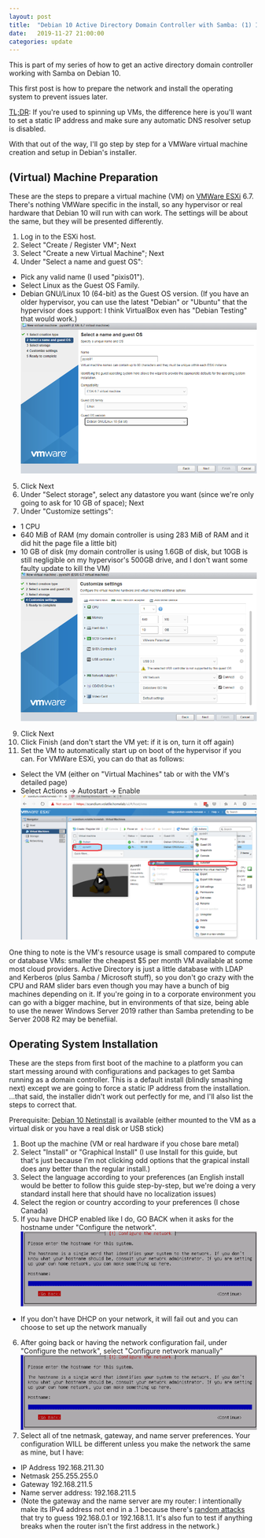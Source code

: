 ```yaml
---
layout: post
title:  "Debian 10 Active Directory Domain Controller with Samba: (1) Install and Prepare the OS"
date:   2019-11-27 21:00:00
categories: update
---
```


This is part of my series of how to get an active directory domain controller working with Samba on Debian 10.

This first post is how to prepare the network and install the operating system to prevent issues later. 

[TL;DR](https://en.wikipedia.org/wiki/Wikipedia:Too_long;_didn%27t_read): If you're used to spinning up VMs, the difference here is you'll want to set a static IP address and make sure any automatic DNS resolver setup is disabled.

With that out of the way, I'll go step by step for a VMWare virtual machine creation and setup in Debian's installer.

## (Virtual) Machine Preparation

These are the steps to prepare a virtual machine (VM) on [VMWare ESXi](https://www.vmware.com/products/esxi-and-esx.html) 6.7. There's nothing VMWare specific in the install, so any hypervisor or real hardware that Debian 10 will run with can work. The settings will be about the same, but they will be presented differently.

1. Log in to the ESXi host.
2. Select "Create / Register VM"; Next
3. Select "Create a new Virtual Machine"; Next
4. Under "Select a name and guest OS":
  - Pick any valid name (I used "pixis01").
  - Select Linux as the Guest OS Family.
  - Debian GNU/Linux 10 (64-bit) as the Guest OS version. (If you have an older hypervisor, you can use the latest "Debian" or "Ubuntu" that the hypervisor does support: I think VirtualBox even has "Debian Testing" that would work.)
![Screenshot: Select a name and guest OS filled out](/assets/debian-10-dc/vmware-select-name-and-guest.png)
5. Click Next
7. Under "Select storage", select any datastore you want (since we're only going to ask for 10 GB of space); Next
8. Under "Customize settings":
  - 1 CPU
  - 640 MiB of RAM (my domain controller is using 283 MiB of RAM and it did hit the page file a little bit)
  - 10 GB of disk (my domain controller is using 1.6GB of disk, but 10GB is still negligible on my hypervisor's 500GB drive, and I don't want some faulty update to kill the VM)
![Screenshot: Customize settings filled out](/assets/debian-10-dc/vmware-customize-settings.png)
9. Click Next
10. Click Finish (and don't start the VM yet: if it is on, turn it off again)
11. Set the VM to automatically start up on boot of the hypervisor if you can. For VMWare ESXi, you can do that as follows:
  - Select the VM (either on "Virtual Machines" tab or with the VM's detailed page)
  - Select Actions -> Autostart -> Enable
![Screenshot: VMWare autostart](/assets/debian-10-dc/vmware-autostart.png)

One thing to note is the VM's resource usage is small compared to compute or database VMs: smaller the cheapest $5 per month VM available at some most cloud providers. Active Directory is just a little database with LDAP and Kerberos (plus Samba / Microsoft stuff), so you don't go crazy with the CPU and RAM slider bars even though you may have a bunch of big machines depending on it. If you're going in to a corporate environment you can go with a bigger machine, but in environments of that size, being able to use the newer Windows Server 2019 rather than Samba pretending to be Server 2008 R2 may be benefiial.

## Operating System Installation

These are the steps from first boot of the machine to a platform you can start messing around with configurations and packages to get Samba running as a domain controller. This is a default install (blindly smashing next) except we are going to force a static IP address from the installation. ...that said, the installer didn't work out perfectly for me, and I'll also list the steps to correct that.

Prerequisite: [Debian 10 Netinstall](https://www.debian.org/distrib/netinst) is available (either mounted to the VM as a virtual disk or you have a real disk or USB stick)

1. Boot up the machine (VM or real hardware if you chose bare metal)
2. Select "Install" or "Graphical Install" (I use Install for this guide, but that's just because I'm not clicking odd options that the grapical install does any better than the regular install.)
3. Select the language according to your preferences (an English install would be better to follow this guide step-by-step, but we're doing a very standard install here that should have no localization issues)
4. Select the region or country according to your preferences (I chose Canada)
5. If you have DHCP enabled like I do, GO BACK when it asks for the hostname under "Configure the network".
![Screenshot: Debian 10: Configure the Network -> Go Back](/assets/debian-10-dc/debinst-configure-host-go-back.png)
* If you don't have DHCP on your network, it will fail out and you can choose to set up the network manually
6. After going back or having the network configuration fail, under "Configure the network", select "Configure network manually"
![Screenshot: Debian 10: Configure the Network -> Go Back](/assets/debian-10-dc/debinst-configure-host-go-back.png)
7. Select all of tne netmask, gateway, and name server preferences. Your configuration WILL be different unless you make the network the same as mine, but I have:
  - IP Address 192.168.211.30
  - Netmask 255.255.255.0
  - Gateway 192.168.211.5
  - Name server address: 192.168.211.5
  - (Note the gateway and the name server are my router: I intentionally make its IPv4 address not end in a .1 because there's [random attacks](https://www.wiresoflife.com/how-to-protect-your-home-router-from-attacks/) that try to guess 192.168.0.1 or 192.168.1.1. It's also fun to test if anything breaks when the router isn't the first address in the network.)
